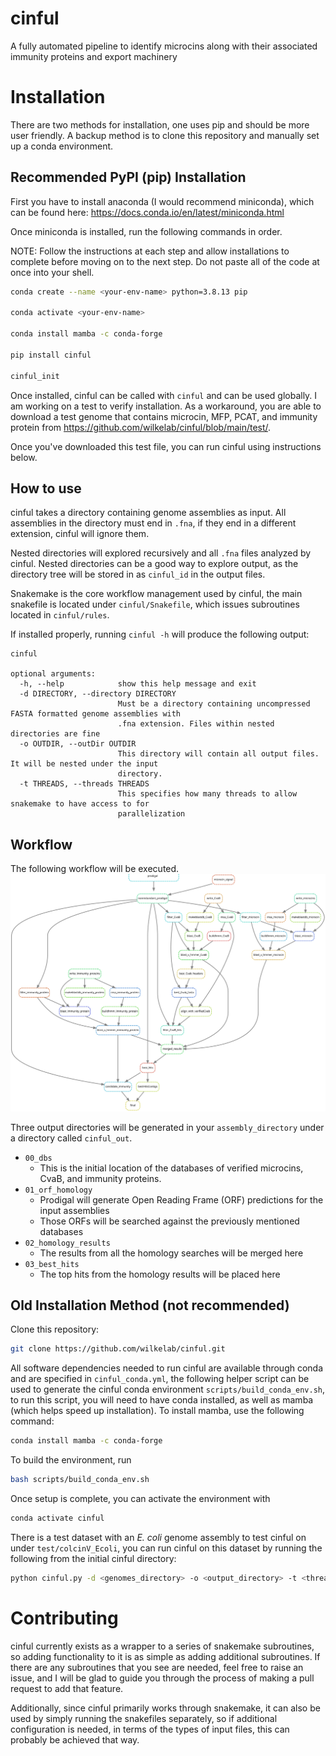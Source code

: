 # cinful

A fully automated pipeline to identify microcins along with their associated immunity proteins and export machinery

# Installation

There are two methods for installation, one uses pip and should be more user friendly. A backup method is to clone this repository and manually set up a conda environment.

## Recommended PyPI (pip) Installation

First you have to install anaconda (I would recommend miniconda), which can be found here: https://docs.conda.io/en/latest/miniconda.html

Once miniconda is installed, run the following commands in order. 

NOTE: Follow the instructions at each step and allow installations to complete before moving on to the next step. Do not paste all of the code at once into your shell.

```bash
conda create --name <your-env-name> python=3.8.13 pip

conda activate <your-env-name>

conda install mamba -c conda-forge

pip install cinful

cinful_init
```

Once installed, cinful can be called with `cinful` and can be used globally. I am working on a test to verify installation. As a workaround, you are able to download a test genome that contains microcin, MFP, PCAT, and immunity protein from https://github.com/wilkelab/cinful/blob/main/test/.

Once you've downloaded this test file, you can run cinful using instructions below.

## How to use

cinful takes a directory containing genome assemblies as input. All assemblies in the directory must end in `.fna`, if they end in a different extension, cinful will ignore them. 

Nested directories will explored recursively and all `.fna` files analyzed by cinful. Nested directories can be a good way to explore output, as the directory tree will be stored in as `cinful_id` in the output files.

Snakemake is the core workflow management used by cinful, the main snakefile is located under `cinful/Snakefile`, which issues subroutines located in `cinful/rules`.

If installed properly, running `cinful -h` will produce the following output:

```
cinful

optional arguments:
  -h, --help            show this help message and exit
  -d DIRECTORY, --directory DIRECTORY
                        Must be a directory containing uncompressed FASTA formatted genome assemblies with
                        .fna extension. Files within nested directories are fine
  -o OUTDIR, --outDir OUTDIR
                        This directory will contain all output files. It will be nested under the input
                        directory.
  -t THREADS, --threads THREADS
                        This specifies how many threads to allow snakemake to have access to for
                        parallelization
```

## Workflow

The following workflow will be executed.
![cinful](figures/cinful_workflow.inkscape.svg)

Three output directories will be generated in your `assembly_directory` under a directory called `cinful_out`.
* `00_dbs`
  * This is the initial location of the databases of verified microcins, CvaB, and immunity proteins.
* `01_orf_homology`
  * Prodigal will generate Open Reading Frame (ORF) predictions for the input assemblies
  * Those ORFs will be searched against the previously mentioned databases
* `02_homology_results`
  * The results from all the homology searches will be merged here
* `03_best_hits`
  * The top hits from the homology results will be placed here

## Old Installation Method (not recommended)

Clone this repository:

```bash
git clone https://github.com/wilkelab/cinful.git
```
All software dependencies needed to run cinful are available through conda and are specified in `cinful_conda.yml`, the following helper script can be used to generate the cinful conda environment `scripts/build_conda_env.sh`, to run this script, you will need to have conda installed, as well as mamba (which helps speed up installation). To install mamba, use the following command:

```bash
conda install mamba -c conda-forge
```

To build the environment, run
```bash
bash scripts/build_conda_env.sh
```

Once setup is complete, you can activate the environment with
```bash
conda activate cinful
```

There is a test dataset with an _E. coli_ genome assembly to test cinful on under `test/colcinV_Ecoli`, you can run cinful on this dataset by running the following from the initial cinful directory:

```bash
python cinful.py -d <genomes_directory> -o <output_directory> -t <threads>
```

# Contributing

cinful currently exists as a wrapper to a series of snakemake subroutines, so adding functionality to it is as simple as adding additional subroutines. If there are any subroutines that you see are needed, feel free to raise an issue, and I will be glad to guide you through the process of making a pull request to add that feature.

Additionally, since cinful primarily works through snakemake, it can also be used by simply running the snakefiles separately, so if additional configuration is needed, in terms of the types of input files, this can probably be achieved that way.
